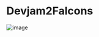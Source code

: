 # Devjam2Falcons
![image](https://github.com/MrinalVarshney/Devjam2Falcons/assets/125989942/d4d39eed-1795-40eb-b405-232cac52decb)
